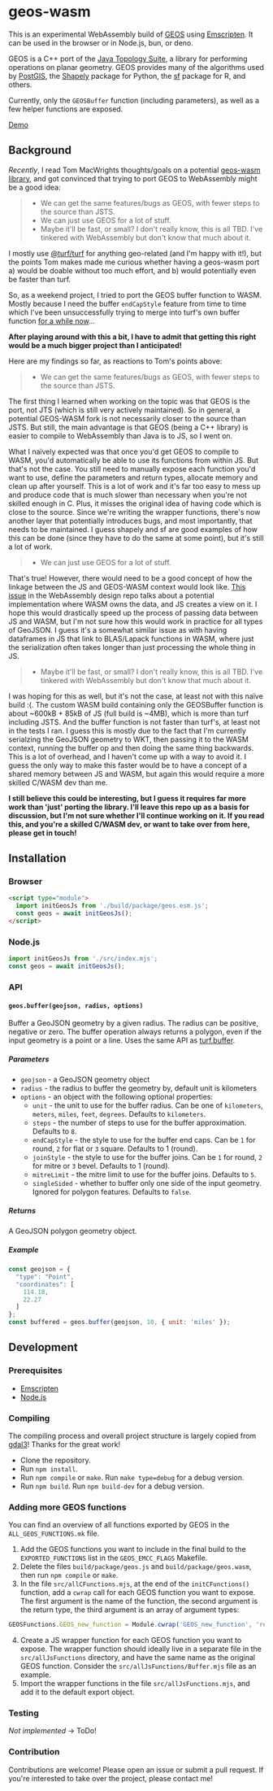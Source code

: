 # geos-wasm

This is an experimental WebAssembly build of [GEOS](https://github.com/libgeos/geos) using [Emscripten](https://emscripten.org/). It can be used in the browser or in Node.js, bun, or deno.

GEOS is a C++ port of the [Java Topology Suite](
  https://github.com/locationtech/jts
), a library for performing operations on planar geometry.
GEOS provides many of the algorithms used by [PostGIS](http://www.postgis.net/), the [Shapely](http://www.postgis.net/) package for Python, the [sf](https://github.com/r-spatial/sf) package for R, and others.

Currently, only the `GEOSBuffer` function (including parameters), as well as a few helper functions are exposed. 

[Demo](https://chrispahm.github.io/geos-wasm/)

## Background

*Recently*, I read Tom MacWrights thoughts/goals on a potential [geos-wasm library](https://github.com/tmcw/geos-wasm), and got convinced that trying to port GEOS to WebAssembly might be a good idea:

> - We can get the same features/bugs as GEOS, with fewer steps to the source than JSTS.
> - We can just use GEOS for a lot of stuff.
> - Maybe it'll be fast, or small? I don't really know, this is all TBD. I've tinkered with WebAssembly but don't know that much about it.

I mostly use [@turf/turf](https://turfjs.org/) for anything geo-related (and I'm happy with it!), but the points Tom makes made me curious whether having a geos-wasm port a) would be doable without too much effort, and b) would potentially even be faster than turf. 

So, as a weekend project, I tried to port the GEOS buffer function to WASM. Mostly because I need the buffer `endCapStyle` feature from time to time which I've been unsuccessfully trying to merge into turf's own buffer function [for a while now](https://github.com/Turfjs/turf/pull/1994)...

**After playing around with this a bit, I have to admit that getting this right would be a much bigger project than I anticipated!** 

Here are my findings so far, as reactions to Tom's points above:

> - We can get the same features/bugs as GEOS, with fewer steps to the source than JSTS.

The first thing I learned when working on the topic was that GEOS is the port, not JTS (which is still very actively maintained). So in general, a potential GEOS-WASM fork is not necessarily closer to the source than JSTS. But still, the main advantage is that GEOS (being a C++ library) is easier to compile to WebAssembly than Java is to JS, so I went on.

What I naïvely expected was that once you'd get GEOS to compile to WASM, you'd automatically be able to use its functions from within JS. But that's not the case. You still need to manually expose each function you'd want to use, define the parameters and return types, allocate memory and clean up after yourself. This is a lot of work and it's far too easy to mess up and produce code that is much slower than necessary when you're not skilled enough in C. Plus, it misses the original idea of having code which is close to the source. Since we're writing the wrapper functions, there's now another layer that potentially introduces bugs, and most importantly, that needs to be maintained. I guess shapely and sf are good examples of how this can be done (since they have to do the same at some point), but it's still a lot of work.

> - We can just use GEOS for a lot of stuff.

That's true! However, there would need to be a good concept of how the linkage between the JS and GEOS-WASM context would look like. [This issue](https://github.com/WebAssembly/design/issues/1231#issuecomment-420466909) in the WebAssembly design repo talks about a potential implementation where WASM owns the data, and JS creates a view on it. I hope this would drastically speed up the process of passing data between JS and WASM, but I'm not sure how this would work in practice for all types of GeoJSON. I guess it's a somewhat similar issue as with having dataframes in JS that link to BLAS/Lapack functions in WASM, where just the serialization often takes longer than just processing the whole thing in JS.

> - Maybe it'll be fast, or small? I don't really know, this is all TBD. I've tinkered with WebAssembly but don't know that much about it.

I was hoping for this as well, but it's not the case, at least not with this naïve build :(. The custom WASM build containing only the GEOSBuffer function is about ~600kB + 85kB of JS (full build is ~4MB), which is more than turf including JSTS. And the buffer function is not faster than turf's, at least not in the tests I ran. I guess this is mostly due to the fact that I'm currently serialzing the GeoJSON geometry to WKT, then passing it to the WASM context, running the buffer op and then doing the same thing backwards. This is a lot of overhead, and I haven't come up with a way to avoid it. I guess the only way to make this faster would be to have a concept of a shared memory between JS and WASM, but again this would require a more skilled C/WASM dev than me.

**I still believe this could be interesting, but I guess it requires far more work than 'just' porting the library. I'll leave this repo up as a basis for discussion, but I'm not sure whether I'll continue working on it. If you read this, and you're a skilled C/WASM dev, or want to take over from here, please get in touch!**

## Installation

### Browser

```html
<script type="module">
  import initGeosJs from './build/package/geos.esm.js';
  const geos = await initGeosJs();
</script>
```

### Node.js

```js
import initGeosJs from './src/index.mjs';
const geos = await initGeosJs();
```

### API

#### `geos.buffer(geojson, radius, options)`

Buffer a GeoJSON geometry by a given radius. The radius can be positive, negative or zero. The buffer operation always returns a polygon, even if the input geometry is a point or a line.
Uses the same API as [turf.buffer](https://turfjs.org/docs/#buffer).

##### Parameters

- `geojson` - a GeoJSON geometry object
- `radius` - the radius to buffer the geometry by, default unit is kilometers
- `options` - an object with the following optional properties:
  - `unit` - the unit to use for the buffer radius. Can be one of `kilometers`, `meters`, `miles`, `feet`, `degrees`. Defaults to `kilometers`.
  - `steps` - the number of steps to use for the buffer approximation. Defaults to `8`.
  - `endCapStyle` - the style to use for the buffer end caps. Can be `1` for round, `2` for flat or `3` square. Defaults to 1 (round).
  - `joinStyle` - the style to use for the buffer joins. Can be `1` for round, `2` for mitre or `3` bevel. Defaults to 1 (round).
  - `mitreLimit` - the mitre limit to use for the buffer joins. Defaults to `5`.
  - `singleSided` - whether to buffer only one side of the input geometry. Ignored for polygon features. Defaults to `false`.

##### Returns

A GeoJSON polygon geometry object.

##### Example

```js
const geojson = {
  "type": "Point",
  "coordinates": [
    114.18,
    22.27
  ]
};
const buffered = geos.buffer(geojson, 10, { unit: 'miles' });
```

## Development

### Prerequisites

- [Emscripten](https://emscripten.org/docs/getting_started/downloads.html)
- [Node.js](https://nodejs.org/en/download/)

### Compiling

The compiling process and overall project structure is largely copied from [gdal3](https://github.com/bugra9/gdal3.js)! Thanks for the great work!

- Clone the repository.
- Run `npm install`.
- Run `npm compile` or `make`. Run `make type=debug` for a debug version.
- Run `npm build`. Run `npm build-dev` for a debug version.

### Adding more GEOS functions

You can find an overview of all functions exported by GEOS in the `ALL_GEOS_FUNCTIONS.mk` file.

1) Add the GEOS functions you want to include in the final build to the `EXPORTED_FUNCTIONS` list in the `GEOS_EMCC_FLAGS` Makefile.
2) Delete the files `build/package/geos.js` and `build/package/geos.wasm`, then run `npm compile` or `make`.
3) In the file `src/allCFunctions.mjs`, at the end of the `initCFunctions()` function, add a `cwrap` call for each GEOS function you want to expose. The first argument is the name of the function, the second argument is the return type, the third argument is an array of argument types:
```js
GEOSFunctions.GEOS_new_function = Module.cwrap('GEOS_new_function', 'return_type', ['function_argument_type_pos_1', 'function_argument_type_pos_2']);
```
4) Create a JS wrapper function for each GEOS function you want to expose. The wrapper function should ideally live in a separate file in the `src/allJsFunctions` directory, and have the same name as the original GEOS function. Consider the `src/allJsFunctions/Buffer.mjs` file as an example.
5) Import the wrapper functions in the file `src/allJsFunctions.mjs`, and add it to the default export object.

### Testing

*Not implemented* -> ToDo!

### Contribution

Contributions are welcome! Please open an issue or submit a pull request.
If you're interested to take over the project, please contact me!
